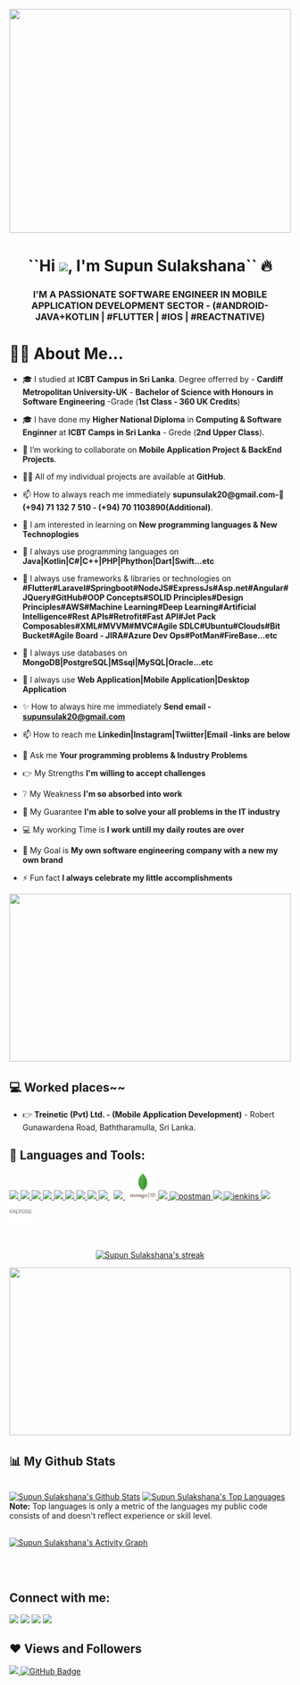 <a href="#"><img width="100%" height="400px" src="https://img.freepik.com/free-vector/web-development-programmer-engineering-coding-website-augmented-reality-interface-screens-developer-project-engineer-programming-software-application-design-cartoon-illustration_107791-3863.jpg?w=996&t=st=1677914802~exp=1677915402~hmac=a661a92a61e8052cc7ed24a29e1bd7f6fc119c1ed65fa783d91065e577fef331"/></a>

<h1 align="center" style = "">``Hi <img src="https://raw.githubusercontent.com/MartinHeinz/MartinHeinz/master/wave.gif" width="30px">, I'm Supun Sulakshana`` 🔥</h1>
<h3 align="center">I'M A PASSIONATE SOFTWARE ENGINEER IN MOBILE APPLICATION DEVELOPMENT SECTOR - (#ANDROID-JAVA+KOTLIN | #FLUTTER | #IOS | #REACTNATIVE)</h3>


# 🙋‍♂️ About Me...

- 🎓 I studied at **ICBT Campus in Sri Lanka**. Degree offerred by - **Cardiff Metropolitan University-UK** - **Bachelor of Science with Honours in Software Engineering** -Grade (**1st Class - 360 UK Credits**)

- 🎓 I have done my **Higher National Diploma** in **Computing & Software Enginner** at **ICBT Camps in Sri Lanka** - Grede (**2nd Upper Class**).

- 👯 I’m working to collaborate on **Mobile Application Project & BackEnd Projects**.

- 👨‍💻 All of my individual projects are available at **GitHub**.

- 📫 How to always reach me immediately **supunsulak20@gmail.com-📲(+94) 71 132 7 510 - (+94) 70 1103890(Additional)**.

- 👀 I am interested in learning on **New programming languages & New Technoplogies**

- 💞️ I always use programming languages on **Java|Kotlin|C#|C++|PHP|Phython|Dart|Swift...etc**

- 💞️ I always use frameworks & libraries or technologies on **#Flutter#Laravel#Springboot#NodeJS#ExpressJs#Asp.net#Angular#JQuery#GitHub#OOP Concepts#SOLID Principles#Design Principles#AWS#Machine Learning#Deep Learning#Artificial Intelligence#Rest APIs#Retrofit#Fast API#Jet Pack Composables#XML#MVVM#MVC#Agile SDLC#Ubuntu#Clouds#Bit Bucket#Agile Board - JIRA#Azure Dev Ops#PotMan#FireBase...etc**

- 💞️ I always use databases on **MongoDB|PostgreSQL|MSsql|MySQL|Oracle...etc**

- 💞️ I always use **Web Application|Mobile Application|Desktop Application**

- ✨ How to always hire me immediately **Send email - supunsulak20@gmail.com**

- 📫 How to reach me **Linkedin|Instagram|Twiitter|Email -links are below**

- 💬 Ask me **Your programming problems & Industry Problems**

- 👉 My Strengths **I'm willing to accept challenges**

- ❔ My Weakness **I'm so absorbed into work** 

- 💯 My Guarantee **I'm able to solve your all problems in the IT industry**

- 💻 My working Time is **I work untill my daily routes are over**

- 🤞 My Goal is **My own software engineering company with a new my own brand**

- ⚡ Fun fact **I always celebrate my little accomplishments**

<a href="#"><img width="100%" height="300px" src="https://img.freepik.com/free-vector/professional-programmers-configuring-software-colorful-flat-illustration_1284-60230.jpg?w=996&t=st=1677917693~exp=1677918293~hmac=c017d693ab73ccc2ef6ca32c8ad961d55104108252f9c02f652b671f7d673484"/></a>

## 💻 Worked places~~ 

- 👉 **Treinetic (Pvt) Ltd. - (Mobile Application Development)** - Robert Gunawardena Road, Baththaramulla, Sri Lanka. 

## 🚀 Languages and Tools:

<p align="left"> 
    <a href="https://www.java.com" target="_blank"> <img src="https://img.icons8.com/color/48/000000/java-coffee-cup-logo.png"/> </a>
    <a href="https://reactjs.org/" target="_blank"> <img src="https://img.icons8.com/color/48/000000/react-native.png"/> </a>
    <a href="https://spring.io/projects/spring-boot" target="_blank"> <img src="https://img.icons8.com/color/48/000000/spring-logo.png"/> </a> 
    <a href="https://developer.mozilla.org/en-US/docs/Web/JavaScript" target="_blank"> <img src="https://img.icons8.com/color/48/000000/javascript.png"/> </a> 
    <a href="https://www.w3.org/html/" target="_blank"> <img src="https://img.icons8.com/color/48/000000/html-5.png"/> </a> 
    <a href="https://www.w3schools.com/css/" target="_blank"> <img src="https://img.icons8.com/color/48/000000/css3.png"/> </a> 
    <a href="https://getbootstrap.com" target="_blank"> <img src="https://img.icons8.com/color/48/000000/bootstrap.png"/> </a> 
    <a href="https://www.python.org" target="_blank"> <img src="https://img.icons8.com/color/48/000000/python.png"/> </a> 
    <a style="padding-right:8px;" href="https://nodejs.org" target="_blank"> <img src="https://img.icons8.com/color/48/000000/nodejs.png"/> </a> 
    <a style="padding-right:8px;" href="https://www.mysql.com/" target="_blank"> <img src="https://img.icons8.com/fluent/50/000000/mysql-logo.png"/> </a>
    <a href="https://www.mongodb.com/" target="_blank"> <img src="https://raw.githubusercontent.com/devicons/devicon/master/icons/mongodb/mongodb-original-wordmark.svg" alt="mongodb" width="48" height="48"/> </a> 
    <a href="https://firebase.google.com/" target="_blank"> <img src="https://img.icons8.com/color/48/000000/firebase.png"/> </a> 
    <a href="https://postman.com" target="_blank"> <img src="https://www.vectorlogo.zone/logos/getpostman/getpostman-icon.svg" alt="postman" width="45" height="45"/> </a>   
    <a href="https://git-scm.com/" target="_blank"> <img src="https://img.icons8.com/color/48/000000/git.png"/> </a> 
    <a href="https://www.jenkins.io" target="_blank"> <img src="https://www.vectorlogo.zone/logos/jenkins/jenkins-icon.svg" alt="jenkins" width="48" height="48"/> </a> 
    <a href="https://redux.js.org" target="_blank"> <img src="https://img.icons8.com/color/48/000000/redux.png"/> </a>
    <a href="https://expressjs.com" target="_blank"> <img src="https://raw.githubusercontent.com/devicons/devicon/master/icons/express/express-original-wordmark.svg" alt="express" width="40" height="40"/> </a>
</p>

<!-- [![React Badge](https://img.shields.io/badge/-React-61DBFB?style=for-the-badge&labelColor=black&logo=react&logoColor=61DBFB)](#)  [![Javascript Badge](https://img.shields.io/badge/-Javascript-F0DB4F?style=for-the-badge&labelColor=black&logo=javascript&logoColor=F0DB4F)](#) [![Typescript Badge](https://img.shields.io/badge/-Typescript-007acc?style=for-the-badge&labelColor=black&logo=typescript&logoColor=007acc)](#) [![Nodejs Badge](https://img.shields.io/badge/-Nodejs-3C873A?style=for-the-badge&labelColor=black&logo=node.js&logoColor=3C873A)](#) [![GraphQL Badge](https://img.shields.io/badge/-GraphQl-e535ab?style=for-the-badge&labelColor=black&logo=node.js&logoColor=e535ab)](#) -->
<br/>

<p align="center">
    <a href="https://github.com/99SupunSulakshana/github-readme-streak-stats">
        <img title="🔥 Get streak stats for your profile at git.io/streak-stats" alt="Supun Sulakshana's streak" src="https://github-readme-streak-stats.herokuapp.com/?user=99SupunSulakshana&theme=black-ice&hide_border=true&stroke=0000&background=060A0CD0"/>
    </a>
</p>

<a href="#"><img width="100%" height="300px" src="https://img.freepik.com/free-vector/app-development-banner_33099-1720.jpg?w=996&t=st=1677918072~exp=1677918672~hmac=055ce92979c14b80e840a837116d8c700045f4f595d99fdff08bca203aca7452"/></a>

## 📊 My Github Stats

  <br/>
    <a href="https://github.com/99SupunSulakshana/github-readme-stats"><img alt="Supun Sulakshana's Github Stats" src="https://github-readme-stats.vercel.app/api?username=99SupunSulakshana&show_icons=true&count_private=true&theme=react&hide_border=true&bg_color=0D1117" /></a>
  <a href="https://github.com/99SupunSulakshana/github-readme-stats"><img alt="Supun Sulakshana's Top Languages" src="https://github-readme-stats.vercel.app/api/top-langs/?username=99SupunSulakshana&langs_count=8&count_private=true&layout=compact&theme=react&hide_border=true&bg_color=0D1117" /></a>
  <br/>
  <b>Note:</b> Top languages is only a metric of the languages my public code consists of and doesn't reflect experience or skill level.

<br/>
<br/>

<a href="https://github.com/99SupunSulakshana/github-readme-activity-graph"><img alt="Supun Sulakshana's Activity Graph" src="https://activity-graph.herokuapp.com/graph?username=99SupunSulakshana&bg_color=0D1117&color=5BCDEC&line=5BCDEC&point=FFFFFF&hide_border=true" /></a>

<br/>
<br/>

## Connect with me:
<p align="left">

<a href = "www.linkedin.com/in/supun-sulakshana-41997a1a3"><img src="https://img.icons8.com/fluent/48/000000/linkedin.png"/></a>
<a href = "https://twitter.com/@SupunSulakshan3"><img src="https://img.icons8.com/fluent/48/000000/twitter.png"/></a>
<a href = "https://www.instagram.com/supunsulak20/"><img src="https://img.icons8.com/fluent/48/000000/instagram-new.png"/></a>
<a href = "	https://medium.com/@supunsulak20"><img src="https://img.icons8.com/ios-filled/50/000000/medium-monogram.png"/></a>

<!-- <a href = "https://www.youtube.com/channel/UC-NXT1lYAOPa3lrgWXqvuHA"><img src="https://img.icons8.com/color/48/000000/youtube-play.png"/></a> -->

</p>

## ❤ Views and Followers
<a href="https://github.com/Meghna-DAS/github-profile-views-counter">
    <img src="https://komarev.com/ghpvc/?username=99SupunSulakshana">
</a>
<a href="https://github.com/99SupunSulakshana?tab=followers"><img src="https://img.shields.io/github/followers/99SupunSulakshana?label=Followers&style=social" alt="GitHub Badge"></a>
